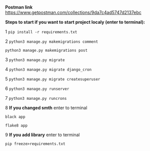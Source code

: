 **Postman link**
https://www.getpostman.com/collections/9da7c4ad5747d2137ebc

**Steps to start if you want to start project localy (enter to terminal):**

1 `pip install -r requirements.txt`

2 `python3 manage.py makemigrations comment`

`python3 manage.py makemigrations post`

3 `python3 manage.py migrate`

4 `python3 manage.py migrate django_cron`

5 `python3 manage.py migrate createsuperuser`

6 `python3 manage.py runserver`

7 `python3 manage.py runcrons`

8 **If you changed smth** enter to terminal

`black app`

`flake8 app`

9 **If you add library** enter to terminal

`pip freeze>requirements.txt`

